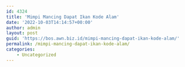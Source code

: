 ```yaml
---
id: 4324
title: 'Mimpi Mancing Dapat Ikan Kode Alam'
date: '2022-10-03T14:14:57+00:00'
author: admin
layout: post
guid: 'https://bos.awn.biz.id/mimpi-mancing-dapat-ikan-kode-alam/'
permalink: /mimpi-mancing-dapat-ikan-kode-alam/
categories:
    - Uncategorized
---
```


